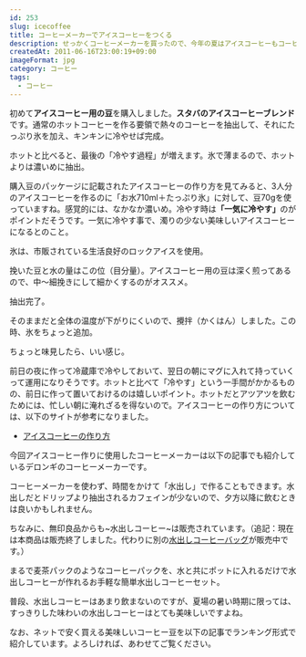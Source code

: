 ```yaml
---
id: 253
slug: icecoffee
title: コーヒーメーカーでアイスコーヒーをつくる
description: せっかくコーヒーメーカーを買ったので、今年の夏はアイスコーヒーもコーヒーメーカーで作っていきたいと思っています。
createdAt: 2011-06-16T23:00:19+09:00
imageFormat: jpg
category: コーヒー
tags:
  - コーヒー
---
```


初めて**アイスコーヒー用の豆**を購入しました。**スタバのアイスコーヒーブレンド**です。通常のホットコーヒーを作る要領で熱々のコーヒーを抽出して、それにたっぷり氷を加え、キンキンに冷やせば完成。

<app-photo-image article-id="253" img-file-name="ice_coffeebeans.jpg" caption="アイスコーヒーブレンド"></app-photo-image>

ホットと比べると、最後の「冷やす過程」が増えます。氷で薄まるので、ホットよりは<span class="b">濃いめ</span>に抽出。

<app-photo-image article-id="253" img-file-name="ice_coffee_howtomake.jpg" caption="アイスコーヒーの作り方"></app-photo-image>

購入豆のパッケージに記載されたアイスコーヒーの作り方を見てみると、3人分のアイスコーヒーを作るのに「お水710ml＋たっぷり氷」に対して、豆70gを使っていますね。感覚的には、なかなか濃いめ。冷やす時は<strong>「一気に冷やす」</strong>のがポイントだそうです。一気に冷やす事で、濁りの少ない美味しいアイスコーヒーになるとのこと。

氷は、市販されている生活良好のロックアイスを使用。

<app-photo-image article-id="253" img-file-name="coffee_with_ice.jpg" caption="ロックアイスは生活良好"></app-photo-image>

挽いた豆と水の量はこの位（目分量）。アイスコーヒー用の豆は深く煎ってあるので、中～細挽きにして細かくするのがオススメ。

<app-photo-image article-id="253" img-file-name="ice_coffee_beans_milled.jpg" caption="挽いた豆と水の量"></app-photo-image>

抽出完了。

<app-photo-image article-id="253" img-file-name="ice_coffee_comp.jpg" caption="抽出完了＋攪拌"></app-photo-image>

そのままだと全体の温度が下がりにくいので、攪拌（かくはん）しました。この時、氷をちょっと追加。

ちょっと味見したら、いい感じ。

前日の夜に作って冷蔵庫で冷やしておいて、翌日の朝にマグに入れて持っていくって運用になりそうです。ホットと比べて「冷やす」という一手間がかかるものの、<span class="underline">前日に作って置いておける</span>のは嬉しいポイント。ホットだとアツアツを飲むためには、忙しい朝に淹れざるを得ないので。アイスコーヒーの作り方については、以下のサイトが参考になりました。

* <a href="http://www.paocoffee.co.jp/aisu.html" target="_blank" rel="noopener">アイスコーヒーの作り方</a>

今回アイスコーヒー作りに使用したコーヒーメーカーは以下の記事でも紹介しているデロンギのコーヒーメーカーです。

<app-related-link id="100"></app-related-link>

コーヒーメーカーを使わず、時間をかけて「水出し」で作ることもできます。水出しだとドリップより抽出されるカフェインが少ないので、夕方以降に飲むときは良いかもしれません。

ちなみに、無印良品からも~水出しコーヒー~は販売されています。（追記：現在は本商品は販売終了しました。代わりに別の<a href="https://www.muji.com/jp/ja/store/cmdty/detail/4550182385151" target="_blank" rel="noopener">水出しコーヒーバッグ</a>が販売中です。）

<app-capture-image article-id="253" img-file-name="muji_water_coffee_2.jpg" caption="無印良品 水出しコーヒー　その１"></app-capture-image>

まるで麦茶パックのようなコーヒーパックを、水と共にポットに入れるだけで水出しコーヒーが作れるお手軽な簡単水出しコーヒーセット。

<app-capture-image article-id="253" img-file-name="muji_water_coffee.jpg" caption="無印良品 水出しコーヒー　その２"></app-capture-image>

普段、水出しコーヒーはあまり飲まないのですが、夏場の暑い時期に限っては、すっきりした味わいの水出しコーヒーはとても美味しいですよね。

なお、ネットで安く買える美味しいコーヒー豆を以下の記事でランキング形式で紹介しています。よろしければ、あわせてご覧ください。

<app-related-link id="1278"></app-related-link>
